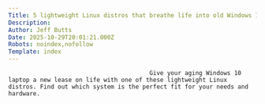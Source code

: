 ```yaml
---
Title: 5 lightweight Linux distros that breathe life into old Windows 10 laptops
Description: 
Author: Jeff Butts
Date: 2025-10-29T20:01:21.000Z
Robots: noindex,nofollow
Template: index
---
```


                                            Give your aging Windows 10 laptop a new lease on life with one of these lightweight Linux distros. Find out which system is the perfect fit for your needs and hardware.
                                        